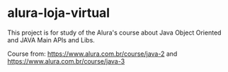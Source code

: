 # alura-loja-virtual
This project is for study of the Alura's course about Java Object Oriented and JAVA Main APIs and Libs.

Course from: https://www.alura.com.br/course/java-2 and https://www.alura.com.br/course/java-3
